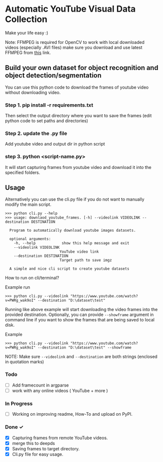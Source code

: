 # Automatic YouTube Visual Data Collection

Make your life easy :) 

Note: FFMPEG is required for OpenCV to work with local downloaded videos (especially .AVI files) make sure you download and use latest FFMPEG from [this](https://www.ffmpeg.org/download.html) link.

## Build your own dataset for object recognition and object detection/segmentation

You can use this python code to download the frames of youtube video without downloading video. 

### Step 1. pip install -r requirements.txt
Then select the output directory where you want to save the frames (edit python code to set paths and directories)

### Step 2. update the .py file 
Add youtube video and output dir in python script

### step 3. python <script-name.py>

It will start capturing frames from youtube video and download it into the specified folders.



Usage
---
Alternatively you can use the cli.py file if you do not want to manually modify the main script.
```
>>> python cli.py --help
>>> usage: downlaod_youtube_frames. [-h] --videolink VIDEOLINK --destination DESTINATION

  Program to automatically download youtube images datasets.

  optional arguments:
    -h, --help            show this help message and exit
    --videolink VIDEOLINK
                         YouTube video link
    --destination DESTINATION
                         Target path to save imgz

  A simple and nice cli script to create youtube datasets
```

How to run on cli/terminal?

Example run

``` >>> python cli.py --videolink "https://www.youtube.com/watch?v=PWRg_wak9oI" --destination "D:\dataset\test" ```

Running like above example will start downloading the video frames into the provided destination. Optionally, you can provide ``` --showframe ``` argument in command line if you want to show the frames that are being saved to local disk.

Example

``` >>> python cli.py --videolink "https://www.youtube.com/watch?v=PWRg_wak9oI" --destination "D:\dataset\test" --showframe ```

NOTE: Make sure ``` --videolink ``` and ``` --destination ``` are both strings (enclosed in quotation marks)

### Todo

- [ ] Add framecount in argparse 
- [ ] work with any online videos ( YouTube + more )

### In Progress

- [ ] Working on improving readme, How-To and upload on PyPI. 

### Done ✓

- [x] Capturing frames from remote YouTube videos.
- [x] merge this to deepds
- [x] Saving frames to target directory.
- [x] Cli.py file for easy usage.
